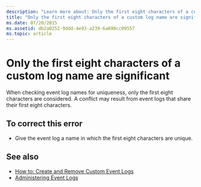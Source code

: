 ```yaml
---
description: "Learn more about: Only the first eight characters of a custom log name are significant"
title: "Only the first eight characters of a custom log name are significant"
ms.date: 07/20/2015
ms.assetid: db2a0252-9ddd-4e93-a239-6a690cc09557
ms.topic: article
---
```

# Only the first eight characters of a custom log name are significant

When checking event log names for uniqueness, only the first eight characters are considered. A conflict may result from event logs that share their first eight characters.  
  
## To correct this error  
  
- Give the event log a name in which the first eight characters are unique.  
  
## See also

- [How to: Create and Remove Custom Event Logs](/previous-versions/visualstudio/visual-studio-2008/49dwckkz(v=vs.90))
- [Administering Event Logs](/previous-versions/visualstudio/visual-studio-2008/4f69axw4(v=vs.90))
